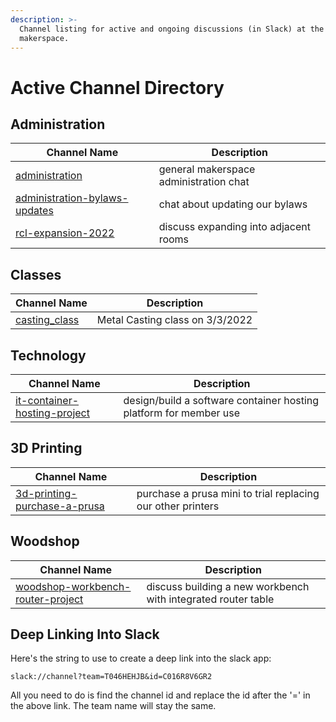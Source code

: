 ```yaml
---
description: >-
  Channel listing for active and ongoing discussions (in Slack) at the
  makerspace.
---
```


# Active Channel Directory

## Administration

| Channel Name                                                                    | Description                            |
| ------------------------------------------------------------------------------- | -------------------------------------- |
| [administration](slack://channel?team=T046HEHJB\&id=C016R8V6GR2)                | general makerspace administration chat |
| [administration-bylaws-updates](slack://channel?team=T046HEHJB\&id=C034R05BNRG) | chat about updating our bylaws         |
| [rcl-expansion-2022](slack://channel?team=T046HEHJB\&id=C030S6U1MPD)            | discuss expanding into adjacent rooms  |

## Classes

| Channel Name                                                   | Description                     |
| -------------------------------------------------------------- | ------------------------------- |
| [casting\_class](slack://channel?team=T046HEHJB\&id=CAQGVSN06) | Metal Casting class on 3/3/2022 |

## Technology

| Channel Name                                                                   | Description                                                       |
| ------------------------------------------------------------------------------ | ----------------------------------------------------------------- |
| [it-container-hosting-project](slack://channel?team=T046HEHJB\&id=C03349AJNV7) | design/build a software container hosting platform for member use |

## 3D Printing

| Channel Name                                                                   | Description                                                 |
| ------------------------------------------------------------------------------ | ----------------------------------------------------------- |
| [3d-printing-purchase-a-prusa](slack://channel?team=T046HEHJB\&id=C032T5NPNPN) | purchase a prusa mini to trial replacing our other printers |

## Woodshop

| Channel Name                                                                        | Description                                                   |
| ----------------------------------------------------------------------------------- | ------------------------------------------------------------- |
| [woodshop-workbench-router-project](slack://channel?team=T046HEHJB\&id=C02TMKB50MR) | discuss building a new workbench with integrated router table |

## Deep Linking Into Slack

Here's the string to use to create a deep link into the slack app:

```
slack://channel?team=T046HEHJB&id=C016R8V6GR2
```

All you need to do is find the channel id and replace the id after the '=' in the above link. The team name will stay the same.
